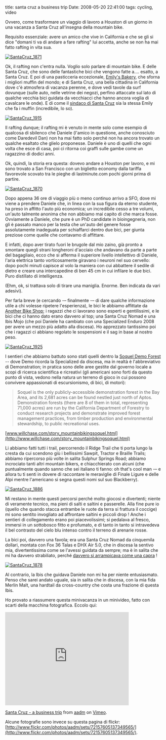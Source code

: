 title: santa cruz a business trip
Date: 2008-05-20 22:41:00
tags: cycling, video
 

Ovvero, come trasformare un viaggio di lavoro a Houston di un giorno in una vacanza a Santa Cruz all'insegna della mountain bike.  
  
Requisito essenziale: avere un amico che vive in California e che se gli si dice "domani ti va di andare a fare rafting" lui accetta, anche se non ha mai fatto rafting in vita sua.  
  
[![SantaCruz_1871](http://farm3.static.flickr.com/2111/2504221571_b6686a3f25.jpg)](http://www.flickr.com/photos/aadm/2504221571/)  
  
Ok, il rafting non c'entra nulla. Voglio solo parlare di mountain bike. E delle Santa Cruz, che sono delle fantastiche bici che vengono fatte a.... esatto, a Santa Cruz. E poi di una pasticceria eccezionale, [Emily's Bakery](http://www.emilysbakery.com), che sforna i migliori muffin del mondo; e di Santa Cruz, una bella cittadina in California dove c'è atmosfera di vacanza perenne, e dove vedi tavole da surf dovunque (sulle auto, nelle vetrine dei negozi, perfino attaccate sul lato di qualche vecchia bici guidata da vecchiacci che hanno ancora voglia di cavalcare le onde). E di come il [sindaco di Santa Cruz](http://emilyreilly.com/about-emily) sia la stessa Emily che fa i muffin (incredibile, lo so).  
  
[![SantaCruz_1915](http://farm3.static.flickr.com/2304/2504229259_8317c16b21.jpg)](http://www.flickr.com/photos/aadm/2504229259/)  
  
Il rafting dunque; il rafting mi è venuto in mente solo come esempio di qualcosa di sbilenco che Daniele (l'amico in questione, anche conosciuto come Daredevil Dan) non ha mai fatto solo perché non ha ancora trovato un qualche esaltato che glielo proponesse. Daniele è uno di quelli che ogni volta che esce di casa, poi ci ritorna coi graffi sulle gambe come un ragazzino di dodici anni.  
  
Ok, quindi, la storia era questa: dovevo andare a Houston per lavoro, e mi sono trovato a San Francisco con un biglietto economy dalla tariffa favorevole scovato tra le pieghe di lastminute.com pochi giorni prima di partire.  
  
[![SantaCruz_1870](http://farm4.static.flickr.com/3217/2505052166_a12af6f2a7.jpg)](http://www.flickr.com/photos/aadm/2505052166/)  
  
Dopo appena 36 ore di viaggio più o meno continuo arrivo a SFO, dove mi viene a prendere Daniele che, in linea con la sua figura da eterno studente, ha preso in affitto l'auto più economica; un incredibile cesso a tre volumi, un'auto talmente anonima che non abbiamo mai capito di che marca fosse. Ovviamente a Daniele, che pure è un PhD candidate in bioingegneria, non gli è passato manco per la testa che un'auto del genere fosse assolutamente inadeguata per schiaffarci dentro due bici, per giunta preziose come quelle che contavamo di affittare.  
  
E infatti, dopo aver tirato fuori le brugole dal mio zaino, già pronto a smontare quegli strani longheroni d'acciaio che andavano da parte a parte del bagagliaio, ecco che si afferma il superiore livello intellettivo di Daniele, l'aria elettrica tanto vorticosamente giravano i neuroni nel suo cervello: dopo pochi minuti capisce al volo la maniera con cui abbattere il sedile di dietro e creare una intercapedine di ben 45 cm in cui infilare le due bici. Puro distillato di intelligenza.  
  
(Ehm, ok, si trattava solo di tirare una maniglia. Enorme. Ben indicata da vari adesivi).  
  
Per farla breve (e cercando -– finalmente -– di dare qualche informazione utile a chi volesse ripetere l'esperienza), le bici le abbiamo affittate da [Another Bike Shop](http://www.anotherbikeshop.com); i ragazzi che ci lavorano sono esperti e gentilissimi, e le bici che ci hanno dato erano davvero al top; una Santa Cruz Nomad e una Ibis Mojo (che poi Daniele ha cambiato con una Specialized Enduro 2008 per avere un mezzo più adatto alla discesa). Ho apprezzato tantissimo poi che i ragazzi ci abbiano regolato le sospensioni e il sag in base al nostro peso.  
  
[![SantaCruz_1925](http://farm4.static.flickr.com/3291/2505062004_b3a147f5b0.jpg)](http://www.flickr.com/photos/aadm/2505062004/)  
  
I sentieri che abbiamo battuto sono stati quelli dentro la [Soquel Demo Forest](http://www.soquelforest.org) -- dove Demo ricorda la Specialized da discesa, ma in realtà è l'abbreviativo di Demonstration; in pratica sono delle aree gestite dal governo locale a scopi di ricerca scientifica e ricreativi (gli americani sono forti da questo punto di vista, vedono nella natura un terreno di gioco in cui possono convivere appassionati di escursionismo, di bici, di motori):  

> Soquel is the only publicly-accessible demonstration forest in the Bay Area, and its 2,681 acres can be found nestled just north of Aptos. Demonstration forests (there are 8 of them in total, representing 71,000 acres) are run by the California Department of Forestry to conduct research projects and demonstrate improved forest management practices, from timber production and environmental stewardship, to public recreational uses.  
  
[www.willchase.com/story_mountainbikingsoquel.html](http://www.willchase.com/story_mountainbikingsoquel.html)

  
  
Li abbiamo fatti tutti i trail, percorrendo il Ridge Trail che ti porta lungo la cresta da cui scendono giù i bellissimi Sawpit, Tractor e Braille Trails; abbiamo ripercorso più volte in salita Sulphur Springs Road; abbiamo incrociato tanti altri mountain bikers, e chiacchierato con alcuni (che puntualmente quando sanno che sei italiano ti fanno: oh that's cool man -– e allora tu ti senti in dovere di raccontare le meraviglie di Finale Ligure e delle Alpi mentre l'americano si segna questi nomi sul suo Blackberry).  
  
[![SantaCruz_1886](http://farm3.static.flickr.com/2167/2504224885_64b798e97b.jpg)](http://www.flickr.com/photos/aadm/2504224885/)  
  
Mi restano in mente questi percorsi perché molto giocosi e divertenti; niente di veramente tecnico, ma pieni di salti e saltini e passerelle. Alla fine pure io (quello che quando stacca entrambe le ruote da terra si frattura il coccige) mi sono sentito invogliato ad affrontare saltini e piccoli drop ! Anche i sentieri di collegamento erano poi piacevolissimi; si pedalava al fresco, immersi in un sottobosco fitto e profumato, e di tanto in tanto si intravedeva il bel contrasto del cielo blu intenso contro il terreno di arenarie rosse.  
  
La bici poi, davvero una favola; era una Santa Cruz Nomad da cinquemila dollari, montata con Fox 36 Talas e DHX Air 5.0, che in discesa la sentivo mia, divertentissima come se l'avessi guidata da sempre; ma è in salita che mi ha davvero strabiliato, perché [davvero si arrampicava come una capra](http://aadm.github.io/2008-03-19-transition-preston-a-year-later.html) !  
  
[![SantaCruz_1878](http://farm3.static.flickr.com/2131/2505055638_d2898ccc2a.jpg)](http://www.flickr.com/photos/aadm/2505055638/)  
  
Al contrario, la Ibis che guidava Daniele non mi ha per niente entusiasmato. Penso che sarei andato uguale, sia in salita che in discesa, con la mia fida Merlin Malt, una hardtail da cross-country che costa una frazione di questa Ibis.  
  
Ho provato a riassumere questa minivacanza in un minivideo, fatto con scarti della macchina fotografica. Eccolo qui:  

<iframe src="http://player.vimeo.com/video/1031532" width="400" height="302" frameborder="0"> </iframe>

<p><a href="http://vimeo.com/1031532">Santa Cruz - a business trip</a> from <a href="http://vimeo.com/aadm">aadm</a> on <a href="http://vimeo.com">Vimeo</a>.</p>
 

Alcune fotografie sono invece su questa pagina di flickr:  
[http://www.flickr.com/photos/aadm/sets/72157605137349565/](http://www.flickr.com/photos/aadm/sets/72157605137349565/).
